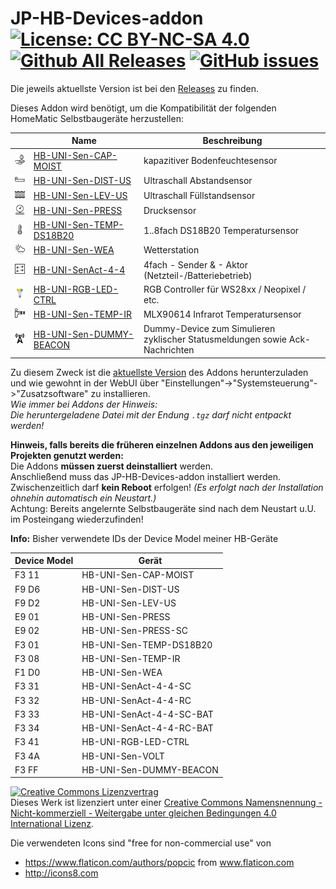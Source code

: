 # JP-HB-Devices-addon [![License: CC BY-NC-SA 4.0](https://img.shields.io/badge/License-CC%20BY--NC--SA%204.0-lightgrey.svg)](https://creativecommons.org/licenses/by-nc-sa/4.0/) [![Github All Releases](https://img.shields.io/github/downloads/jp112sdl/JP-HB-Devices-addon/total.svg)](https://github.com/jp112sdl/JP-HB-Devices-addon/releases) [![GitHub issues](https://img.shields.io/github/issues/jp112sdl/JP-HB-Devices-addon.svg)](https://github.com/jp112sdl/JP-HB-Devices-addon/issues)

Die jeweils aktuellste Version ist bei den [Releases](https://github.com/jp112sdl/JP-HB-Devices-addon/releases/latest) zu finden.

Dieses Addon wird benötigt, um die Kompatibilität der folgenden HomeMatic Selbstbaugeräte herzustellen:

|  | Name | Beschreibung |
|--------|--------|--------|
|<img src="src/addon/www/config/img/devices/50/hb-uni-sen-cap-moist_thumb.png" width=25/> | [HB-UNI-Sen-CAP-MOIST](https://github.com/jp112sdl/HB-UNI-Sen-CAP-MOIST) | kapazitiver Bodenfeuchtesensor | 
|<img src="src/addon/www/config/img/devices/50/hb-uni-sen-dist-us_thumb.png" width=25/> | [HB-UNI-Sen-DIST-US](https://github.com/jp112sdl/HB-UNI-Sen-DIST-US) | Ultraschall Abstandsensor | 
|<img src="src/addon/www/config/img/devices/50/hb-uni-sen-lev-us_thumb.png" width=25/> | [HB-UNI-Sen-LEV-US](https://github.com/jp112sdl/HB-UNI-Sen-LEV-US) | Ultraschall Füllstandsensor | 
|<img src="src/addon/www/config/img/devices/50/hb-uni-sen-press_thumb.png" width=25/> | [HB-UNI-Sen-PRESS](https://github.com/jp112sdl/HB-UNI-Sen-PRESS) | Drucksensor | 
|<img src="src/addon/www/config/img/devices/50/hb-uni-sen-temp-ds18b20_thumb.png" width=25/> | [HB-UNI-Sen-TEMP-DS18B20](https://github.com/jp112sdl/HB-UNI-Sen-TEMP-DS18B20) | 1..8fach DS18B20 Temperatursensor | 
|<img src="src/addon/www/config/img/devices/50/hb-uni-sen-wea_thumb.png" width=25/> | [HB-UNI-Sen-WEA](https://github.com/jp112sdl/HB-UNI-Sen-WEA) | Wetterstation | 
|<img src="src/addon/www/config/img/devices/50/hb-uni-senact-4-4_thumb.png" width=25/> | [HB-UNI-SenAct-4-4](https://github.com/jp112sdl/HB-UNI-SenAct-4-4) | 4fach - Sender & - Aktor (Netzteil-/Batteriebetrieb) | 
|<img src="src/addon/www/config/img/devices/50/hb-uni-rgb-led-ctrl_thumb.png" width=25/> | [HB-UNI-RGB-LED-CTRL](https://github.com/jp112sdl/HB-UNI-RGB-LED-CTRL) | RGB Controller für WS28xx / Neopixel / etc. | 
|<img src="src/addon/www/config/img/devices/50/hb-uni-sen-temp-ir_thumb.png" width=25/> | [HB-UNI-Sen-TEMP-IR](https://github.com/jp112sdl/HB-UNI-Sen-TEMP-IR) | MLX90614 Infrarot Temperatursensor | 
|<img src="src/addon/www/config/img/devices/50/hb-uni-sen-dummy-beacon_thumb.png" width=25/> | [HB-UNI-Sen-DUMMY-BEACON](https://github.com/jp112sdl/HB-UNI-Sen-DUMMY-BEACON) | Dummy-Device zum Simulieren<br>zyklischer Statusmeldungen sowie Ack-Nachrichten | 

Zu diesem Zweck ist die [aktuellste Version](https://github.com/jp112sdl/JP-HB-Devices-addon/releases/latest) des Addons herunterzuladen und wie gewohnt in der WebUI über "Einstellungen"->"Systemsteuerung"->"Zusatzsoftware" zu installieren.
<br>_Wie immer bei Addons der Hinweis:<br>Die heruntergeladene Datei mit der Endung `.tgz` darf nicht entpackt werden!_

**Hinweis, falls bereits die früheren einzelnen Addons aus den jeweiligen Projekten genutzt werden:**<br>
Die Addons **müssen zuerst deinstalliert** werden.<br>
Anschließend muss das JP-HB-Devices-addon installiert werden.<br>
Zwischenzeitlich darf **kein Reboot** erfolgen! _(Es erfolgt nach der Installation ohnehin automatisch ein Neustart.)_<br>
Achtung: Bereits angelernte Selbstbaugeräte sind nach dem Neustart u.U. im Posteingang wiederzufinden!

**Info:** Bisher verwendete IDs der Device Model meiner HB-Geräte

| Device Model | Gerät |
|--------|--------|
|F3 11 | HB-UNI-Sen-CAP-MOIST |
|F9 D6 | HB-UNI-Sen-DIST-US |
|F9 D2 | HB-UNI-Sen-LEV-US |
|E9 01 | HB-UNI-Sen-PRESS |
|E9 02 | HB-UNI-Sen-PRESS-SC |
|F3 01 | HB-UNI-Sen-TEMP-DS18B20 |
|F3 08 | HB-UNI-Sen-TEMP-IR |
|F1 D0 | HB-UNI-Sen-WEA |
|F3 31 | HB-UNI-SenAct-4-4-SC|
|F3 32 | HB-UNI-SenAct-4-4-RC|
|F3 33 | HB-UNI-SenAct-4-4-SC-BAT|
|F3 34 | HB-UNI-SenAct-4-4-RC-BAT|
|F3 41 | HB-UNI-RGB-LED-CTRL |
|F3 4A | HB-UNI-Sen-VOLT |
|F3 FF | HB-UNI-Sen-DUMMY-BEACON |


<a rel="license" href="http://creativecommons.org/licenses/by-nc-sa/4.0/"><img alt="Creative Commons Lizenzvertrag" style="border-width:0" src="https://i.creativecommons.org/l/by-nc-sa/4.0/88x31.png" /></a><br />Dieses Werk ist lizenziert unter einer <a rel="license" href="http://creativecommons.org/licenses/by-nc-sa/4.0/">Creative Commons Namensnennung - Nicht-kommerziell - Weitergabe unter gleichen Bedingungen 4.0 International Lizenz</a>.

Die verwendeten Icons sind "free for non-commercial use" von
 - https://www.flaticon.com/authors/popcic from www.flaticon.com 
 - http://icons8.com 
